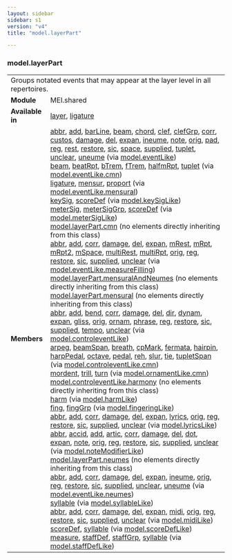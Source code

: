 ```yaml
---
layout: sidebar
sidebar: s1
version: "v4"
title: "model.layerPart"

---
```


<div class="classSpec model">
   <h3 id="model.layerPart">model.layerPart</h3>
   <table class="wovenodd">
      <tr>
         <td colspan="2" class="wovenodd-col2">Groups notated events that may appear at the layer level in all repertoires.</td>
      </tr>
      <tr>
         <td class="wovenodd-col1">
            <strong>Module</strong>
         </td>
         <td class="wovenodd-col2">MEI.shared</td>
      </tr>
      <tr>
         <td class="wovenodd-col1">
            <strong>Available in</strong>
         </td>
         <td class="wovenodd-col2">
            <div class="parent">
               <div>
                  <a class="link_odd_elementSpec" href="{{ site.baseurl }}/{{ page.version }}/elements/layer.html">layer</a>, 
                  <a class="link_odd_elementSpec" href="{{ site.baseurl }}/{{ page.version }}/elements/ligature.html">ligature</a>
               </div>
            </div>
         </td>
      </tr>
      <tr>
         <td class="wovenodd-col1">
            <strong>Members</strong>
         </td>
         <td class="wovenodd-col2">
            <div class="parent">
               <div>
                  <a class="link_odd_elementSpec" href="{{ site.baseurl }}/{{ page.version }}/model-classes/abbr.html">abbr</a>, 
                  <a class="link_odd_elementSpec" href="{{ site.baseurl }}/{{ page.version }}/model-classes/add.html">add</a>, 
                  <a class="link_odd_elementSpec" href="{{ site.baseurl }}/{{ page.version }}/model-classes/barLine.html">barLine</a>, 
                  <a class="link_odd_elementSpec" href="{{ site.baseurl }}/{{ page.version }}/model-classes/beam.html">beam</a>, 
                  <a class="link_odd_elementSpec" href="{{ site.baseurl }}/{{ page.version }}/model-classes/chord.html">chord</a>, 
                  <a class="link_odd_elementSpec" href="{{ site.baseurl }}/{{ page.version }}/model-classes/clef.html">clef</a>, 
                  <a class="link_odd_elementSpec" href="{{ site.baseurl }}/{{ page.version }}/model-classes/clefGrp.html">clefGrp</a>, 
                  <a class="link_odd_elementSpec" href="{{ site.baseurl }}/{{ page.version }}/model-classes/corr.html">corr</a>, 
                  <a class="link_odd_elementSpec" href="{{ site.baseurl }}/{{ page.version }}/model-classes/custos.html">custos</a>, 
                  <a class="link_odd_elementSpec" href="{{ site.baseurl }}/{{ page.version }}/model-classes/damage.html">damage</a>, 
                  <a class="link_odd_elementSpec" href="{{ site.baseurl }}/{{ page.version }}/model-classes/del.html">del</a>, 
                  <a class="link_odd_elementSpec" href="{{ site.baseurl }}/{{ page.version }}/model-classes/expan.html">expan</a>, 
                  <a class="link_odd_elementSpec" href="{{ site.baseurl }}/{{ page.version }}/model-classes/ineume.html">ineume</a>, 
                  <a class="link_odd_elementSpec" href="{{ site.baseurl }}/{{ page.version }}/model-classes/note.html">note</a>, 
                  <a class="link_odd_elementSpec" href="{{ site.baseurl }}/{{ page.version }}/model-classes/orig.html">orig</a>, 
                  <a class="link_odd_elementSpec" href="{{ site.baseurl }}/{{ page.version }}/model-classes/pad.html">pad</a>, 
                  <a class="link_odd_elementSpec" href="{{ site.baseurl }}/{{ page.version }}/model-classes/reg.html">reg</a>, 
                  <a class="link_odd_elementSpec" href="{{ site.baseurl }}/{{ page.version }}/model-classes/rest.html">rest</a>, 
                  <a class="link_odd_elementSpec" href="{{ site.baseurl }}/{{ page.version }}/model-classes/restore.html">restore</a>, 
                  <a class="link_odd_elementSpec" href="{{ site.baseurl }}/{{ page.version }}/model-classes/sic.html">sic</a>, 
                  <a class="link_odd_elementSpec" href="{{ site.baseurl }}/{{ page.version }}/model-classes/space.html">space</a>, 
                  <a class="link_odd_elementSpec" href="{{ site.baseurl }}/{{ page.version }}/model-classes/supplied.html">supplied</a>, 
                  <a class="link_odd_elementSpec" href="{{ site.baseurl }}/{{ page.version }}/model-classes/tuplet.html">tuplet</a>, 
                  <a class="link_odd_elementSpec" href="{{ site.baseurl }}/{{ page.version }}/model-classes/unclear.html">unclear</a>, 
                  <a class="link_odd_elementSpec" href="{{ site.baseurl }}/{{ page.version }}/model-classes/uneume.html">uneume</a>
                  <span> (via 
                     <a class="link_odd_classSpec" href="{{ site.baseurl }}/{{ page.version }}/model-classes/model.eventLike.html">model.eventLike</a>)
                  </span>
               </div>
               <div>
                  <a class="link_odd_elementSpec" href="{{ site.baseurl }}/{{ page.version }}/model-classes/beam.html">beam</a>, 
                  <a class="link_odd_elementSpec" href="{{ site.baseurl }}/{{ page.version }}/model-classes/beatRpt.html">beatRpt</a>, 
                  <a class="link_odd_elementSpec" href="{{ site.baseurl }}/{{ page.version }}/model-classes/bTrem.html">bTrem</a>, 
                  <a class="link_odd_elementSpec" href="{{ site.baseurl }}/{{ page.version }}/model-classes/fTrem.html">fTrem</a>, 
                  <a class="link_odd_elementSpec" href="{{ site.baseurl }}/{{ page.version }}/model-classes/halfmRpt.html">halfmRpt</a>, 
                  <a class="link_odd_elementSpec" href="{{ site.baseurl }}/{{ page.version }}/model-classes/tuplet.html">tuplet</a>
                  <span> (via 
                     <a class="link_odd_classSpec" href="{{ site.baseurl }}/{{ page.version }}/model-classes/model.eventLike.cmn.html">model.eventLike.cmn</a>)
                  </span>
               </div>
               <div>
                  <a class="link_odd_elementSpec" href="{{ site.baseurl }}/{{ page.version }}/model-classes/ligature.html">ligature</a>, 
                  <a class="link_odd_elementSpec" href="{{ site.baseurl }}/{{ page.version }}/model-classes/mensur.html">mensur</a>, 
                  <a class="link_odd_elementSpec" href="{{ site.baseurl }}/{{ page.version }}/model-classes/proport.html">proport</a>
                  <span> (via 
                     <a class="link_odd_classSpec" href="{{ site.baseurl }}/{{ page.version }}/model-classes/model.eventLike.mensural.html">model.eventLike.mensural</a>)
                  </span>
               </div>
               <div>
                  <a class="link_odd_elementSpec" href="{{ site.baseurl }}/{{ page.version }}/model-classes/keySig.html">keySig</a>, 
                  <a class="link_odd_elementSpec" href="{{ site.baseurl }}/{{ page.version }}/model-classes/scoreDef.html">scoreDef</a>
                  <span> (via 
                     <a class="link_odd_classSpec" href="{{ site.baseurl }}/{{ page.version }}/model-classes/model.keySigLike.html">model.keySigLike</a>)
                  </span>
               </div>
               <div>
                  <a class="link_odd_elementSpec" href="{{ site.baseurl }}/{{ page.version }}/model-classes/meterSig.html">meterSig</a>, 
                  <a class="link_odd_elementSpec" href="{{ site.baseurl }}/{{ page.version }}/model-classes/meterSigGrp.html">meterSigGrp</a>, 
                  <a class="link_odd_elementSpec" href="{{ site.baseurl }}/{{ page.version }}/model-classes/scoreDef.html">scoreDef</a>
                  <span> (via 
                     <a class="link_odd_classSpec" href="{{ site.baseurl }}/{{ page.version }}/model-classes/model.meterSigLike.html">model.meterSigLike</a>)
                  </span>
               </div>
               <div>
                  <span>
                     <a class="link_odd_classSpec" href="{{ site.baseurl }}/{{ page.version }}/model-classes/model.layerPart.cmn.html">model.layerPart.cmn</a> (no elements directly inheriting from this class)
                  </span>
               </div>
               <div>
                  <a class="link_odd_elementSpec" href="{{ site.baseurl }}/{{ page.version }}/model-classes/abbr.html">abbr</a>, 
                  <a class="link_odd_elementSpec" href="{{ site.baseurl }}/{{ page.version }}/model-classes/add.html">add</a>, 
                  <a class="link_odd_elementSpec" href="{{ site.baseurl }}/{{ page.version }}/model-classes/corr.html">corr</a>, 
                  <a class="link_odd_elementSpec" href="{{ site.baseurl }}/{{ page.version }}/model-classes/damage.html">damage</a>, 
                  <a class="link_odd_elementSpec" href="{{ site.baseurl }}/{{ page.version }}/model-classes/del.html">del</a>, 
                  <a class="link_odd_elementSpec" href="{{ site.baseurl }}/{{ page.version }}/model-classes/expan.html">expan</a>, 
                  <a class="link_odd_elementSpec" href="{{ site.baseurl }}/{{ page.version }}/model-classes/mRest.html">mRest</a>, 
                  <a class="link_odd_elementSpec" href="{{ site.baseurl }}/{{ page.version }}/model-classes/mRpt.html">mRpt</a>, 
                  <a class="link_odd_elementSpec" href="{{ site.baseurl }}/{{ page.version }}/model-classes/mRpt2.html">mRpt2</a>, 
                  <a class="link_odd_elementSpec" href="{{ site.baseurl }}/{{ page.version }}/model-classes/mSpace.html">mSpace</a>, 
                  <a class="link_odd_elementSpec" href="{{ site.baseurl }}/{{ page.version }}/model-classes/multiRest.html">multiRest</a>, 
                  <a class="link_odd_elementSpec" href="{{ site.baseurl }}/{{ page.version }}/model-classes/multiRpt.html">multiRpt</a>, 
                  <a class="link_odd_elementSpec" href="{{ site.baseurl }}/{{ page.version }}/model-classes/orig.html">orig</a>, 
                  <a class="link_odd_elementSpec" href="{{ site.baseurl }}/{{ page.version }}/model-classes/reg.html">reg</a>, 
                  <a class="link_odd_elementSpec" href="{{ site.baseurl }}/{{ page.version }}/model-classes/restore.html">restore</a>, 
                  <a class="link_odd_elementSpec" href="{{ site.baseurl }}/{{ page.version }}/model-classes/sic.html">sic</a>, 
                  <a class="link_odd_elementSpec" href="{{ site.baseurl }}/{{ page.version }}/model-classes/supplied.html">supplied</a>, 
                  <a class="link_odd_elementSpec" href="{{ site.baseurl }}/{{ page.version }}/model-classes/unclear.html">unclear</a>
                  <span> (via 
                     <a class="link_odd_classSpec" href="{{ site.baseurl }}/{{ page.version }}/model-classes/model.eventLike.measureFilling.html">model.eventLike.measureFilling</a>)
                  </span>
               </div>
               <div>
                  <span>
                     <a class="link_odd_classSpec" href="{{ site.baseurl }}/{{ page.version }}/model-classes/model.layerPart.mensuralAndNeumes.html">model.layerPart.mensuralAndNeumes</a> (no elements directly inheriting from this class)
                  </span>
               </div>
               <div>
                  <span>
                     <a class="link_odd_classSpec" href="{{ site.baseurl }}/{{ page.version }}/model-classes/model.layerPart.mensural.html">model.layerPart.mensural</a> (no elements directly inheriting from this class)
                  </span>
               </div>
               <div>
                  <a class="link_odd_elementSpec" href="{{ site.baseurl }}/{{ page.version }}/model-classes/abbr.html">abbr</a>, 
                  <a class="link_odd_elementSpec" href="{{ site.baseurl }}/{{ page.version }}/model-classes/add.html">add</a>, 
                  <a class="link_odd_elementSpec" href="{{ site.baseurl }}/{{ page.version }}/model-classes/bend.html">bend</a>, 
                  <a class="link_odd_elementSpec" href="{{ site.baseurl }}/{{ page.version }}/model-classes/corr.html">corr</a>, 
                  <a class="link_odd_elementSpec" href="{{ site.baseurl }}/{{ page.version }}/model-classes/damage.html">damage</a>, 
                  <a class="link_odd_elementSpec" href="{{ site.baseurl }}/{{ page.version }}/model-classes/del.html">del</a>, 
                  <a class="link_odd_elementSpec" href="{{ site.baseurl }}/{{ page.version }}/model-classes/dir.html">dir</a>, 
                  <a class="link_odd_elementSpec" href="{{ site.baseurl }}/{{ page.version }}/model-classes/dynam.html">dynam</a>, 
                  <a class="link_odd_elementSpec" href="{{ site.baseurl }}/{{ page.version }}/model-classes/expan.html">expan</a>, 
                  <a class="link_odd_elementSpec" href="{{ site.baseurl }}/{{ page.version }}/model-classes/gliss.html">gliss</a>, 
                  <a class="link_odd_elementSpec" href="{{ site.baseurl }}/{{ page.version }}/model-classes/orig.html">orig</a>, 
                  <a class="link_odd_elementSpec" href="{{ site.baseurl }}/{{ page.version }}/model-classes/ornam.html">ornam</a>, 
                  <a class="link_odd_elementSpec" href="{{ site.baseurl }}/{{ page.version }}/model-classes/phrase.html">phrase</a>, 
                  <a class="link_odd_elementSpec" href="{{ site.baseurl }}/{{ page.version }}/model-classes/reg.html">reg</a>, 
                  <a class="link_odd_elementSpec" href="{{ site.baseurl }}/{{ page.version }}/model-classes/restore.html">restore</a>, 
                  <a class="link_odd_elementSpec" href="{{ site.baseurl }}/{{ page.version }}/model-classes/sic.html">sic</a>, 
                  <a class="link_odd_elementSpec" href="{{ site.baseurl }}/{{ page.version }}/model-classes/supplied.html">supplied</a>, 
                  <a class="link_odd_elementSpec" href="{{ site.baseurl }}/{{ page.version }}/model-classes/tempo.html">tempo</a>, 
                  <a class="link_odd_elementSpec" href="{{ site.baseurl }}/{{ page.version }}/model-classes/unclear.html">unclear</a>
                  <span> (via 
                     <a class="link_odd_classSpec" href="{{ site.baseurl }}/{{ page.version }}/model-classes/model.controleventLike.html">model.controleventLike</a>)
                  </span>
               </div>
               <div>
                  <a class="link_odd_elementSpec" href="{{ site.baseurl }}/{{ page.version }}/model-classes/arpeg.html">arpeg</a>, 
                  <a class="link_odd_elementSpec" href="{{ site.baseurl }}/{{ page.version }}/model-classes/beamSpan.html">beamSpan</a>, 
                  <a class="link_odd_elementSpec" href="{{ site.baseurl }}/{{ page.version }}/model-classes/breath.html">breath</a>, 
                  <a class="link_odd_elementSpec" href="{{ site.baseurl }}/{{ page.version }}/model-classes/cpMark.html">cpMark</a>, 
                  <a class="link_odd_elementSpec" href="{{ site.baseurl }}/{{ page.version }}/model-classes/fermata.html">fermata</a>, 
                  <a class="link_odd_elementSpec" href="{{ site.baseurl }}/{{ page.version }}/model-classes/hairpin.html">hairpin</a>, 
                  <a class="link_odd_elementSpec" href="{{ site.baseurl }}/{{ page.version }}/model-classes/harpPedal.html">harpPedal</a>, 
                  <a class="link_odd_elementSpec" href="{{ site.baseurl }}/{{ page.version }}/model-classes/octave.html">octave</a>, 
                  <a class="link_odd_elementSpec" href="{{ site.baseurl }}/{{ page.version }}/model-classes/pedal.html">pedal</a>, 
                  <a class="link_odd_elementSpec" href="{{ site.baseurl }}/{{ page.version }}/model-classes/reh.html">reh</a>, 
                  <a class="link_odd_elementSpec" href="{{ site.baseurl }}/{{ page.version }}/model-classes/slur.html">slur</a>, 
                  <a class="link_odd_elementSpec" href="{{ site.baseurl }}/{{ page.version }}/model-classes/tie.html">tie</a>, 
                  <a class="link_odd_elementSpec" href="{{ site.baseurl }}/{{ page.version }}/model-classes/tupletSpan.html">tupletSpan</a>
                  <span> (via 
                     <a class="link_odd_classSpec" href="{{ site.baseurl }}/{{ page.version }}/model-classes/model.controleventLike.cmn.html">model.controleventLike.cmn</a>)
                  </span>
               </div>
               <div>
                  <a class="link_odd_elementSpec" href="{{ site.baseurl }}/{{ page.version }}/model-classes/mordent.html">mordent</a>, 
                  <a class="link_odd_elementSpec" href="{{ site.baseurl }}/{{ page.version }}/model-classes/trill.html">trill</a>, 
                  <a class="link_odd_elementSpec" href="{{ site.baseurl }}/{{ page.version }}/model-classes/turn.html">turn</a>
                  <span> (via 
                     <a class="link_odd_classSpec" href="{{ site.baseurl }}/{{ page.version }}/model-classes/model.ornamentLike.cmn.html">model.ornamentLike.cmn</a>)
                  </span>
               </div>
               <div>
                  <span>
                     <a class="link_odd_classSpec" href="{{ site.baseurl }}/{{ page.version }}/model-classes/model.controleventLike.harmony.html">model.controleventLike.harmony</a> (no elements directly inheriting from this class)
                  </span>
               </div>
               <div>
                  <a class="link_odd_elementSpec" href="{{ site.baseurl }}/{{ page.version }}/model-classes/harm.html">harm</a>
                  <span> (via 
                     <a class="link_odd_classSpec" href="{{ site.baseurl }}/{{ page.version }}/model-classes/model.harmLike.html">model.harmLike</a>)
                  </span>
               </div>
               <div>
                  <a class="link_odd_elementSpec" href="{{ site.baseurl }}/{{ page.version }}/model-classes/fing.html">fing</a>, 
                  <a class="link_odd_elementSpec" href="{{ site.baseurl }}/{{ page.version }}/model-classes/fingGrp.html">fingGrp</a>
                  <span> (via 
                     <a class="link_odd_classSpec" href="{{ site.baseurl }}/{{ page.version }}/model-classes/model.fingeringLike.html">model.fingeringLike</a>)
                  </span>
               </div>
               <div>
                  <a class="link_odd_elementSpec" href="{{ site.baseurl }}/{{ page.version }}/model-classes/abbr.html">abbr</a>, 
                  <a class="link_odd_elementSpec" href="{{ site.baseurl }}/{{ page.version }}/model-classes/add.html">add</a>, 
                  <a class="link_odd_elementSpec" href="{{ site.baseurl }}/{{ page.version }}/model-classes/corr.html">corr</a>, 
                  <a class="link_odd_elementSpec" href="{{ site.baseurl }}/{{ page.version }}/model-classes/damage.html">damage</a>, 
                  <a class="link_odd_elementSpec" href="{{ site.baseurl }}/{{ page.version }}/model-classes/del.html">del</a>, 
                  <a class="link_odd_elementSpec" href="{{ site.baseurl }}/{{ page.version }}/model-classes/expan.html">expan</a>, 
                  <a class="link_odd_elementSpec" href="{{ site.baseurl }}/{{ page.version }}/model-classes/lyrics.html">lyrics</a>, 
                  <a class="link_odd_elementSpec" href="{{ site.baseurl }}/{{ page.version }}/model-classes/orig.html">orig</a>, 
                  <a class="link_odd_elementSpec" href="{{ site.baseurl }}/{{ page.version }}/model-classes/reg.html">reg</a>, 
                  <a class="link_odd_elementSpec" href="{{ site.baseurl }}/{{ page.version }}/model-classes/restore.html">restore</a>, 
                  <a class="link_odd_elementSpec" href="{{ site.baseurl }}/{{ page.version }}/model-classes/sic.html">sic</a>, 
                  <a class="link_odd_elementSpec" href="{{ site.baseurl }}/{{ page.version }}/model-classes/supplied.html">supplied</a>, 
                  <a class="link_odd_elementSpec" href="{{ site.baseurl }}/{{ page.version }}/model-classes/unclear.html">unclear</a>
                  <span> (via 
                     <a class="link_odd_classSpec" href="{{ site.baseurl }}/{{ page.version }}/model-classes/model.lyricsLike.html">model.lyricsLike</a>)
                  </span>
               </div>
               <div>
                  <a class="link_odd_elementSpec" href="{{ site.baseurl }}/{{ page.version }}/model-classes/abbr.html">abbr</a>, 
                  <a class="link_odd_elementSpec" href="{{ site.baseurl }}/{{ page.version }}/model-classes/accid.html">accid</a>, 
                  <a class="link_odd_elementSpec" href="{{ site.baseurl }}/{{ page.version }}/model-classes/add.html">add</a>, 
                  <a class="link_odd_elementSpec" href="{{ site.baseurl }}/{{ page.version }}/model-classes/artic.html">artic</a>, 
                  <a class="link_odd_elementSpec" href="{{ site.baseurl }}/{{ page.version }}/model-classes/corr.html">corr</a>, 
                  <a class="link_odd_elementSpec" href="{{ site.baseurl }}/{{ page.version }}/model-classes/damage.html">damage</a>, 
                  <a class="link_odd_elementSpec" href="{{ site.baseurl }}/{{ page.version }}/model-classes/del.html">del</a>, 
                  <a class="link_odd_elementSpec" href="{{ site.baseurl }}/{{ page.version }}/model-classes/dot.html">dot</a>, 
                  <a class="link_odd_elementSpec" href="{{ site.baseurl }}/{{ page.version }}/model-classes/expan.html">expan</a>, 
                  <a class="link_odd_elementSpec" href="{{ site.baseurl }}/{{ page.version }}/model-classes/note.html">note</a>, 
                  <a class="link_odd_elementSpec" href="{{ site.baseurl }}/{{ page.version }}/model-classes/orig.html">orig</a>, 
                  <a class="link_odd_elementSpec" href="{{ site.baseurl }}/{{ page.version }}/model-classes/reg.html">reg</a>, 
                  <a class="link_odd_elementSpec" href="{{ site.baseurl }}/{{ page.version }}/model-classes/restore.html">restore</a>, 
                  <a class="link_odd_elementSpec" href="{{ site.baseurl }}/{{ page.version }}/model-classes/sic.html">sic</a>, 
                  <a class="link_odd_elementSpec" href="{{ site.baseurl }}/{{ page.version }}/model-classes/supplied.html">supplied</a>, 
                  <a class="link_odd_elementSpec" href="{{ site.baseurl }}/{{ page.version }}/model-classes/unclear.html">unclear</a>
                  <span> (via 
                     <a class="link_odd_classSpec" href="{{ site.baseurl }}/{{ page.version }}/model-classes/model.noteModifierLike.html">model.noteModifierLike</a>)
                  </span>
               </div>
               <div>
                  <span>
                     <a class="link_odd_classSpec" href="{{ site.baseurl }}/{{ page.version }}/model-classes/model.layerPart.neumes.html">model.layerPart.neumes</a> (no elements directly inheriting from this class)
                  </span>
               </div>
               <div>
                  <a class="link_odd_elementSpec" href="{{ site.baseurl }}/{{ page.version }}/model-classes/abbr.html">abbr</a>, 
                  <a class="link_odd_elementSpec" href="{{ site.baseurl }}/{{ page.version }}/model-classes/add.html">add</a>, 
                  <a class="link_odd_elementSpec" href="{{ site.baseurl }}/{{ page.version }}/model-classes/corr.html">corr</a>, 
                  <a class="link_odd_elementSpec" href="{{ site.baseurl }}/{{ page.version }}/model-classes/damage.html">damage</a>, 
                  <a class="link_odd_elementSpec" href="{{ site.baseurl }}/{{ page.version }}/model-classes/del.html">del</a>, 
                  <a class="link_odd_elementSpec" href="{{ site.baseurl }}/{{ page.version }}/model-classes/expan.html">expan</a>, 
                  <a class="link_odd_elementSpec" href="{{ site.baseurl }}/{{ page.version }}/model-classes/ineume.html">ineume</a>, 
                  <a class="link_odd_elementSpec" href="{{ site.baseurl }}/{{ page.version }}/model-classes/orig.html">orig</a>, 
                  <a class="link_odd_elementSpec" href="{{ site.baseurl }}/{{ page.version }}/model-classes/reg.html">reg</a>, 
                  <a class="link_odd_elementSpec" href="{{ site.baseurl }}/{{ page.version }}/model-classes/restore.html">restore</a>, 
                  <a class="link_odd_elementSpec" href="{{ site.baseurl }}/{{ page.version }}/model-classes/sic.html">sic</a>, 
                  <a class="link_odd_elementSpec" href="{{ site.baseurl }}/{{ page.version }}/model-classes/supplied.html">supplied</a>, 
                  <a class="link_odd_elementSpec" href="{{ site.baseurl }}/{{ page.version }}/model-classes/unclear.html">unclear</a>, 
                  <a class="link_odd_elementSpec" href="{{ site.baseurl }}/{{ page.version }}/model-classes/uneume.html">uneume</a>
                  <span> (via 
                     <a class="link_odd_classSpec" href="{{ site.baseurl }}/{{ page.version }}/model-classes/model.eventLike.neumes.html">model.eventLike.neumes</a>)
                  </span>
               </div>
               <div>
                  <a class="link_odd_elementSpec" href="{{ site.baseurl }}/{{ page.version }}/model-classes/syllable.html">syllable</a>
                  <span> (via 
                     <a class="link_odd_classSpec" href="{{ site.baseurl }}/{{ page.version }}/model-classes/model.syllableLike.html">model.syllableLike</a>)
                  </span>
               </div>
               <div>
                  <a class="link_odd_elementSpec" href="{{ site.baseurl }}/{{ page.version }}/model-classes/abbr.html">abbr</a>, 
                  <a class="link_odd_elementSpec" href="{{ site.baseurl }}/{{ page.version }}/model-classes/add.html">add</a>, 
                  <a class="link_odd_elementSpec" href="{{ site.baseurl }}/{{ page.version }}/model-classes/corr.html">corr</a>, 
                  <a class="link_odd_elementSpec" href="{{ site.baseurl }}/{{ page.version }}/model-classes/damage.html">damage</a>, 
                  <a class="link_odd_elementSpec" href="{{ site.baseurl }}/{{ page.version }}/model-classes/del.html">del</a>, 
                  <a class="link_odd_elementSpec" href="{{ site.baseurl }}/{{ page.version }}/model-classes/expan.html">expan</a>, 
                  <a class="link_odd_elementSpec" href="{{ site.baseurl }}/{{ page.version }}/model-classes/midi.html">midi</a>, 
                  <a class="link_odd_elementSpec" href="{{ site.baseurl }}/{{ page.version }}/model-classes/orig.html">orig</a>, 
                  <a class="link_odd_elementSpec" href="{{ site.baseurl }}/{{ page.version }}/model-classes/reg.html">reg</a>, 
                  <a class="link_odd_elementSpec" href="{{ site.baseurl }}/{{ page.version }}/model-classes/restore.html">restore</a>, 
                  <a class="link_odd_elementSpec" href="{{ site.baseurl }}/{{ page.version }}/model-classes/sic.html">sic</a>, 
                  <a class="link_odd_elementSpec" href="{{ site.baseurl }}/{{ page.version }}/model-classes/supplied.html">supplied</a>, 
                  <a class="link_odd_elementSpec" href="{{ site.baseurl }}/{{ page.version }}/model-classes/unclear.html">unclear</a>
                  <span> (via 
                     <a class="link_odd_classSpec" href="{{ site.baseurl }}/{{ page.version }}/model-classes/model.midiLike.html">model.midiLike</a>)
                  </span>
               </div>
               <div>
                  <a class="link_odd_elementSpec" href="{{ site.baseurl }}/{{ page.version }}/model-classes/scoreDef.html">scoreDef</a>, 
                  <a class="link_odd_elementSpec" href="{{ site.baseurl }}/{{ page.version }}/model-classes/syllable.html">syllable</a>
                  <span> (via 
                     <a class="link_odd_classSpec" href="{{ site.baseurl }}/{{ page.version }}/model-classes/model.scoreDefLike.html">model.scoreDefLike</a>)
                  </span>
               </div>
               <div>
                  <a class="link_odd_elementSpec" href="{{ site.baseurl }}/{{ page.version }}/model-classes/measure.html">measure</a>, 
                  <a class="link_odd_elementSpec" href="{{ site.baseurl }}/{{ page.version }}/model-classes/staffDef.html">staffDef</a>, 
                  <a class="link_odd_elementSpec" href="{{ site.baseurl }}/{{ page.version }}/model-classes/staffGrp.html">staffGrp</a>, 
                  <a class="link_odd_elementSpec" href="{{ site.baseurl }}/{{ page.version }}/model-classes/syllable.html">syllable</a>
                  <span> (via 
                     <a class="link_odd_classSpec" href="{{ site.baseurl }}/{{ page.version }}/model-classes/model.staffDefLike.html">model.staffDefLike</a>)
                  </span>
               </div>
            </div>
         </td>
      </tr>
   </table>
</div>